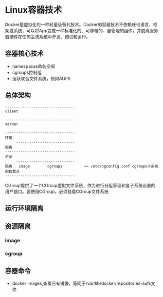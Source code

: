 # Linux容器技术 #
Docker是虚拟化的一种轻量级替代技术。Docker的容器技术不依赖任何语言、框架或系统，可以将App变成一种标准化的、可移植的、自管理的组件，并脱离服务器硬件在任何主流系统中开发、调试和运行。

## 容器核心技术 ##
- namespaces命名空间
- cgroups控制组
- 层状联合文件系统，例如AUFS

## 总体架构 ##
    
	--------------------------------
	client
	
	--------------------------------
	server                                            
    
	--------------------------------
	环境   
         ---------------------------
    隔离      
	--------------------------------
	资源 	  
         ---------------------------
    隔离   image        cgroups          <= /etc/cgconfig.conf cgroups子系统的挂载点
	--------------------------------

CGroup提供了一个CGroup虚拟文件系统，作为进行分组管理和各子系统设置的用户接口。要使用CGroup，必须挂载CGroup文件系统

## 运行环境隔离 ##

## 资源隔离 ##
### image ###
### cgroup ###
	

## 容器命令 ##
- docker images,查看已有镜像，等同于/var/lib/docker/repositories-aufs文件
